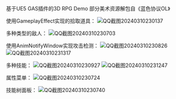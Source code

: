 
基于UE5 GAS插件的3D RPG Demo
部分美术资源解包自《蓝色协议OL》

使用GameplayEffect实现的拾取道具：
![QQ截图20240310230137](https://github.com/liuke101/ProjectGASRPG/assets/63388681/298d9c3f-94c5-4ad3-8dfb-af17bb9ba777)

多种类型的敌人：
![QQ截图20240310230703](https://github.com/liuke101/ProjectGASRPG/assets/63388681/f7aae2a3-f2d5-4dd6-8dbf-b4023ded6e93)

使用AnimNotifyWindow实现攻击检测：
![QQ截图20240310230826](https://github.com/liuke101/ProjectGASRPG/assets/63388681/51901d28-1d78-4093-bcd3-bc90bcdf9f40)
![QQ截图20240310231317](https://github.com/liuke101/ProjectGASRPG/assets/63388681/d89303a2-8f3e-4c6f-9ff5-d908935e47dc)

多种技能：
![QQ截图20240310230927](https://github.com/liuke101/ProjectGASRPG/assets/63388681/9a3cf013-64c6-4bd0-8e69-7b237a3a3562)
![QQ截图20240310231247](https://github.com/liuke101/ProjectGASRPG/assets/63388681/c7d52be6-f278-450d-9233-628f9ba0edab)

属性菜单：
![QQ截图20240310230724](https://github.com/liuke101/ProjectGASRPG/assets/63388681/402a691a-1232-41bd-82d1-d5437b54a34f)

技能树面板：
![QQ截图20240310230740](https://github.com/liuke101/ProjectGASRPG/assets/63388681/b5806f47-d42c-4a73-9344-7c342ef40c61)

